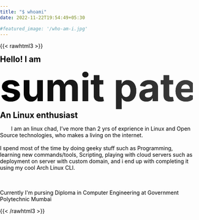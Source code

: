 ```yaml
---
title: "$ whoami"
date: 2022-11-22T19:54:49+05:30

#featured_image: '/who-am-i.jpg'
---
```





{{< rawhtml3 >}}


<style>

.myname{

	background: linear-gradient(to right, #000000, #434343 );/
	font-weight: 100;
  	font-size: 100px;  
  	width: 591px;
  	-webkit-background-clip: text;
  	-webkit-text-fill-color: transparent;
  	overflow: hidden;
	padding: 0;	
	margin: 0;
}


html,body {
   margin:0;
    padding:0;
    overflow-x:hidden;
    }


.abt{

	display: block;

}

h2{
	
	padding: -10;
	margin: 0;
	color: black;
}


p{

	color: black;

}

</style>


<div class="abt" >
<h2>
	Hello! I am 
	<h1 class="myname" ><u class="myname">sumit patel</u></h1>
</h2>
<div>
</div>
<h2>
	An Linux enthusiast
</h2>
<p>
    &nbsp;&ensp;&ensp;&ensp; I am an linux chad, I’ve more than 2 yrs of exprience in Linux and Open Source technologies, who makes a living on the internet. <br> 
<br>	I spend most of the time by doing geeky stuff such as Programming, learning new commands/tools, Scripting, playing with cloud servers such as deployment on server with custom domain, and i end up with completing it using my cool Arch Linux CLI.

<br> <br>Currently I'm pursing Diploma in Computer Engineering at Government Polytechnic Mumbai
</p>
</div>


{{< /rawhtml3 >}}
